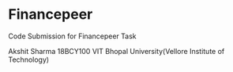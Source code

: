 # Financepeer

<p1>
Code Submission for Financepeer Task

Akshit Sharma
18BCY100
VIT Bhopal University(Vellore Institute of Technology)

</p1>
